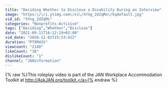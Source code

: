 ```yaml
---
title: "Deciding Whether to Disclose a Disability During an Interview"
image: "https:\/\/i.ytimg.com\/vi\/SYng_2dZqMs\/hqdefault.jpg"
vid_id: "SYng_2dZqMs"
categories: "Nonprofits-Activism"
tags: ["Deciding","Whether","Disclose"]
date: "2021-09-11T16:12:19+03:00"
vid_date: "2020-12-02T15:53:41Z"
duration: "PT9M43S"
viewcount: "2148"
likeCount: "38"
dislikeCount: "1"
channel: "JANinformation"
---
```

{% raw %}This roleplay video is part of the JAN Workplace Accommodation Toolkit at <a rel="nofollow" target="blank" href="http://AskJAN.org/toolkit.">http://AskJAN.org/toolkit.</a>{% endraw %}
